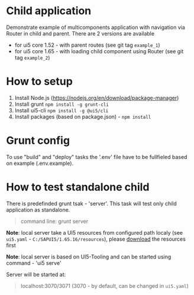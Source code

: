 # Child application

Demonstrate example of multicomponents application with navigation via Router in child and parent.
There are 2 versions are available

 - for ui5 core 1.52 - with parent routes (see git tag `example_1`)
 - for ui5 core 1.65 - with loading child component using Router (see git tag `example_2`)

# How to setup

1. Install Node.js (https://nodejs.org/en/download/package-manager)
2. Install grunt `npm install -g grunt-cli`
3. Install ui5-cli `npm install -g @ui5/cli`
4. Install packages (based on package.json) - `npm install`

# Grunt config

To use "build" and "deploy" tasks the '.env' file have to be fullfieled based on example (.env.example).

# How to test standalone child

There is predefinded grunt tsak - 'server'. This task will test only child application as standalone.

>command line: grunt server

**Note**: local server take a UI5 resources from configured path localy (see `ui5.yaml` - `C:/SAPUI5/1.65.16/resources`), please [download](https://tools.hana.ondemand.com/#sapui5) the resources first

**Note**: local server is based on UI5-Tooling and can be started using command - 'ui5 serve'

Server will be started at:

>localhost:3070/3071 (3070 - by default, can be changed in `ui5.yaml`)
